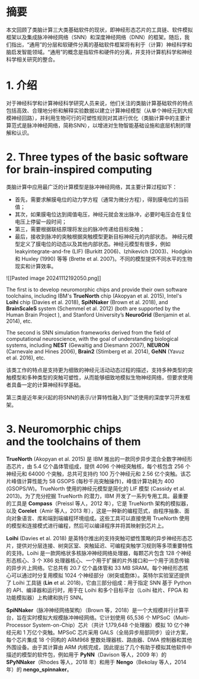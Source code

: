 # 摘要
本文回顾了类脑计算三大类基础软件的现状，即神经形态芯片的工具链、软件模拟框架以及集成脉冲神经网络（SNN）和深度神经网络（DNN）的框架。随后，我们指出，“通用”的分层和软硬件分离的基础软件框架将有利于（计算）神经科学和脑启发智能领域。“通用”的概念是指软件和硬件的分离，并支持计算机科学和神经科学相关研究的整合。

# 1. 介绍
对于神经科学和计算神经科学研究人员来说，他们关注的类脑计算基础软件的特点包括高效、合理地分析和解释实验数据以建立计算神经模型（从单个神经元到大规模神经回路），并利用生物可行的可塑性规则对其进行优化（类脑计算中的主要计算范式是脉冲神经网络，简称SNN），以增进对生物智能基础设施和底层机制的理解和认识。

# 2. Three types of the basic software for brain-inspired computing
类脑计算中应用最广泛的计算模型是脉冲神经网络，其主要计算过程如下：
- 首先，需要求解膜电位的动力学方程（通常为微分方程），得到膜电位的当前值；
- 其次，如果膜电位达到阈值电压，神经元就会发出脉冲，必要时电压会在复位电压上停留一段时间；
- 第三，需要根据联结原理将发出的脉冲传递给目标突触；
- 最后，接收到脉冲的突触根据突触模型更新目标神经元的内部状态。
神经元模型定义了膜电位的动态以及其他内部状态。神经元模型有很多，例如 leakyintegrate-and-fre (LIF) (Burkitt 2006)、Izhikevich (2003)、Hodgkin 和 Huxley (1990) 等等 (Brette et al. 2007)。不同的模型提供不同水平的生物现实和计算效率。


![[Pasted image 20241112192050.png]]


The first is to develop neuromorphic chips and provide their own software toolchains, including IBM's **TrueNorth** chip (Akopyan et al. 2015), Intel's **Loihi** chip (Davies et al. 2018), **SpiNNaker** (Brown et al. 2018), and **BrainScaleS** system (Schemmel et al. 2012) (both are supported by the Human Brain Project ), and Stanford University’s **NeuroGrid** (Benjamin et al. 2014), etc.

The second is SNN simulation frameworks derived from the field of computational neuroscience, with the goal of understanding biological systems, including **NEST** (Gewaltig and Diesmann 2007), **NEURON** (Carnevale and Hines 2006), **Brain2** (Stimberg et al. 2014), **GeNN** (Yavuz et al. 2016), etc.

该类工作的特点是支持更为细致的神经元活动动态过程的描述，支持多种类型的突触模型和多种类型的突触可塑性，从而能够细致地模拟生物神经网络，但要求使用者具备一定的计算神经科学基础。

第三类是近年来兴起的将SNN的表示/计算特性融入到广泛使用的深度学习开发框架。

# 3. Neuromorphic chips and the toolchains of them
**TrueNorth** (Akopyan et al. 2015) 是 IBM 推出的一款同步异步混合全数字神经形态芯片，由 5.4 亿个晶体管组成，提供 4096 个神经突触核，每个核包含 256 个神经元和 64000 个突触，总共可支持约 100 万个神经元和 2.56 亿个突触。该芯片峰值计算性能为 58 GSOPS (每秒千兆突触操作)，峰值计算功耗为 400 (GSOPS/W)。TrueNorth 使用的神经元模型是简化的 LIF 模型 (Cassidy et al. 2013)。为了充分挖掘 TrueNorth 的潜力，IBM 开发了一系列专用工具。最重要的工具是 **Compass**（Preissl 等人，2012 年），它是 TrueNorth 架构的模拟器，以及 **Corelet**（Amir 等人，2013 年），这是一种新的编程范式，由程序抽象、面向对象语言、库和端到端编程环境组成。这些工具可以直接使用 TrueNorth 使用的模型和连接模式进行编程，然后可以编译程序并将其映射到芯片上。

**Loihi** (Davies et al. 2018) 是英特尔推出的支持突触可塑性策略的异步神经形态芯片，提供对分层连接、树突区室、突触延迟、可编程突触学习规则等多项重要特性的支持。Loihi 是一款网格状多核脉冲神经网络处理器，每颗芯片包含 128 个神经形态核心、3 个 X86 处理器核心、一个用于扩展的片外接口和一个用于消息传输的异步片上网络。它总共有 20.7 亿个晶体管和 33 MB SRAM。每个神经形态核心可以通过时分复用模拟 1024 个神经部分（树突或胞体）。英特尔实验室还提供了 Loihi 工具链 (**Lin** et al. 2018)，它由三部分组成：用于指定 SNN 基于 Python 的 API、编译器和运行时，用于在 Loihi 和多个目标平台（Loihi 硅片、FPGA 和功能模拟器）上构建和执行 SNN。

**SpiNNaker**（脉冲神经网络架构）（Brown 等，2018）是一个大规模并行计算平台，旨在实时模拟大规模脉冲神经网络。它计划使用 65,536 个 MPSoC（Multi-Processor System-on-Chip）芯片（共计 1,179,648 个处理器）模拟 10 亿个神经元和 1 万亿个突触。MPSoC 芯片采用 GALS（全局异步局部同步）设计方案，每个芯片集成 18 个同构的 ARM968 整数处理器核、路由器、DMA 控制器和其他外围设备。由于其计算由 ARM 内核完成，因此提出了几个有助于模拟其他软件中描述的模型的软件包，例如用于 **PyNN**（Davison 等人，2009 年）的 **SPyNNaker**（Rhodes 等人，2018 年）和用于 **Nengo**（Bekolay 等人，2014 年）的 **nengo_spinnaker**。